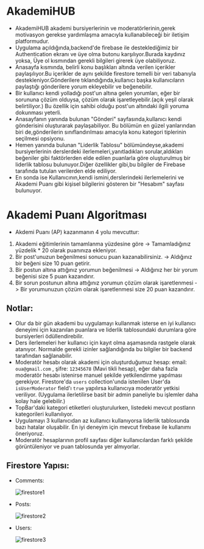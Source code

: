 # AkademiHUB

* AkademiHUB akademi bursiyerlerinin ve moderatörlerinin,gerek motivasyon gerekse yardımlaşma amacıyla kullanabileceği bir iletişim platformudur.
* Uygulama açıldığında,backend'de firebase ile desteklediğimiz bir Authentication ekranı ve  üye olma butonu karşılıyor.Burada kaydınız yoksa, Üye ol kısmından gerekli bilgileri girerek üye olabiliyoruz.
* Anasayfa kısmında, belirli konu başlıkları altında verilen içerikler paylaşılıyor.Bu içerikler de aynı şekilde firestore temelli bir  veri tabanıyla destekleniyor.Gönderilere tıklandığında,kullanıcı başka kullanıcıların paylaştığı gönderilere yorum ekleyebilir ve beğenebilir.
* Bir kullanıcı kendi yolladığı post'un altına gelen yorumları, eğer bir sorununa çözüm olduysa, çözüm olarak işaretleyebilir.(açık yeşil olarak belirtiliyor.) Bu özellik için sahibi olduğu post'un altındaki ilgili yoruma dokunması yeterli.
* Anasayfanın yanında bulunan "Gönderi" sayfasında,kullanıcı kendi gönderisini oluşturarak paylaşabiliyor. Bu bölümün en güzel yanlarından biri de,gönderilerin sınıflandırılması amacıyla konu kategori tiplerinin seçilmesi opsiyonu.
* Hemen yanında bulunan "Liderlik Tablosu" bölümündeyse,akademi bursiyerlerinin derslerdeki ilerlemeleri,yanıtladıkları sorular,aldıkları beğeniler gibi faktörlerden elde edilen puanlarla göre oluşturulmuş bir liderlik tablosu bulunuyor.Diğer özellikler gibi,bu bilgiler de Firebase tarafında tutulan verilerden elde ediliyor.
* En sonda ise Kullanıcının,kendi ismini,derslerindeki ilerlemelerini ve Akademi Puanı gibi kişisel bilgilerini gösteren bir "Hesabım" sayfası bulunuyor.

# Akademi Puanı Algoritması
* Akdemi Puanı (AP) kazanmanın 4 yolu mevcuttur:
1. Akademi eğitimlerinin tamamlanma yüzdesine göre -> Tamamladığınız yüzdelik * 20 olarak puanınıza ekleniyor.
2. Bir post'unuzun beğenilmesi sonucu puan kazanabilirsiniz. -> Aldığınız bir beğeni size 10 puan getirir.
3. Bir postun altına attığınız yorumun beğenilmesi -> Aldığınız her bir yorum beğenisi size 5 puan kazandırır.
4. Bir sorun postunun altına attığınız yorumun çözüm olarak işaretlenmesi -> Bir yorumunuzun çözüm olarak işaretlenmesi size 20 puan kazandırır.

## Notlar:
* Olur da bir gün akademi bu uygulamayı kullanmak isterse en iyi kullanıcı deneyimi için kazanılan puanlara ve liderlik tablosundaki durumlara göre bursiyerleri ödüllendirebilir.
* Ders ilerlemeleri her kullanıcı için kayıt olma aşamasında rastgele olarak atanıyor. Normalde gerekli izinler sağlandığında bu bilgiler bir backend tarafından sağlanabilir.
* Moderatör hesabı olarak akademi için oluşturduğumuz hesap: email: `oua@gmail.com` , şifre: `12345678` (Mavi tikli hesap), eğer daha fazla moderatör hesabı istenirse manuel şekilde yetkilendirme yapılması gerekiyor. Firestore'da `users` collection'unda istenilen User'da `isUserModerator` field'ı `true` yapılırsa kullanıcıya moderatör yetkisi veriliyor. (Uygulama ilerletilirse basit bir admin paneliyle bu işlemler daha kolay hale gelebilir.)
* TopBar'daki kategori etiketleri oluşturulurken, listedeki mevcut postların kategorileri kullanılıyor.
* Uygulamayı 3 kullanıcıdan az kullanıcı kullanıyorsa liderlik tablosunda bazı hatalar oluşabilir. En iyi deneyim için mevcut firebase ile kullanımı öneriyoruz. 
* Moderatör hesaplarının profil sayfası diğer kullanıcılardan farklı şekilde görüntüleniyor ve puan tablosunda yer almıyorlar.

## Firestore Yapısı:

* Comments:

  ![firestore1](https://user-images.githubusercontent.com/93993257/230802204-02f3974f-a239-4408-8dc7-ed3a0e1bd430.PNG)

* Posts:

  ![firestore2](https://user-images.githubusercontent.com/93993257/230802211-27b8525d-e734-4064-a30b-571516dfdd5f.PNG)

* Users:

  ![firestore3](https://user-images.githubusercontent.com/93993257/230802220-50581fd8-4b51-48b0-8d1d-7498182edb07.PNG)
